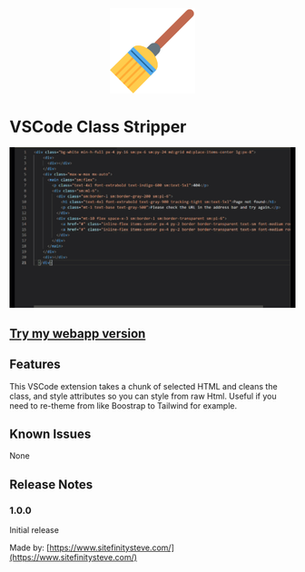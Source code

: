 <p align="center">
  <img src="https://github.com/sitefinitysteve/class-stripper/raw/bb40bba34e51ebcb346dba54ae668b98862e433f/icon.png" style="height: 150px" />
</p>


# VSCode Class Stripper

<p align="center">
  <img src="https://github.com/sitefinitysteve/class-stripper/raw/6a1b34282ec4d01a6be32396f067beb875da03fe/demo.gif" />
</p>

## [Try my webapp version](https://tailwind-class-stripper.netlify.app/)

## Features

This VSCode extension takes a chunk of selected HTML and cleans the class, and style attributes so you can style from raw Html. Useful if you need to re-theme from like Boostrap to Tailwind for example.

## Known Issues

None

## Release Notes


### 1.0.0

Initial release


Made by: [https://www.sitefinitysteve.com/](https://www.sitefinitysteve.com/)